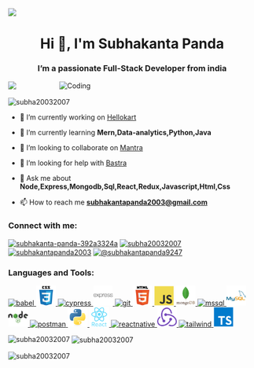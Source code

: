 <img align="center" src="https://capsule-render.vercel.app/api?type=waving&amp;color=timeGradient&amp" data-canonical-src="https://capsule-render.vercel.app/api?type=waving&amp;color=timeGradient&amp;height=150&amp;section=header&amp;text=You%20Found%20Me,%20Awesome!&amp;fontSize=35&amp;fontAlignY=20&amp;desc=...Know%20a%20little%20about%20me.&amp;descSize=20&amp;descAlignY=45&amp;animation=twinkling" style="max-width: 100%;">
<h1 align="center">Hi 👋, I'm Subhakanta Panda</h1>
<h3 align="center">I’m a passionate Full-Stack Developer from india</h3>
<a href="https://github.com/durgeshrai633/readme-typing-svg"><img
        src="https://readme-typing-svg.herokuapp.com?lines=A+Full+Stack+Developer;A+Professional+Coder;Data+Analyst;"></a>
        
<img align="right" alt="Coding" width="400" src="https://cdn.dribbble.com/users/1162077/screenshots/3848914/programmer.gif" />

<p align="left"> <img src="https://komarev.com/ghpvc/?username=subha20032007&label=Profile%20views&color=0e75b6&style=flat" alt="subha20032007" /> </p>

- 🔭 I’m currently working on [Hellokart](https://github.com/subha20032007/Hellokart)

- 🌱 I’m currently learning **Mern,Data-analytics,Python,Java**

- 👯 I’m looking to collaborate on [Mantra](https://github.com/subha20032007/mantra/tree/main/mantra_app)

- 🤝 I’m looking for help with [Bastra](https://github.com/subha20032007/Bastra)

- 💬 Ask me about **Node,Express,Mongodb,Sql,React,Redux,Javascript,Html,Css**

- 📫 How to reach me **subhakantapanda2003@gmail.com**

<h3 align="left">Connect with me:</h3>
<p align="left">
<a href="https://linkedin.com/in/subhakanta-panda-392a3324a" target="blank"><img align="center" src="https://raw.githubusercontent.com/rahuldkjain/github-profile-readme-generator/master/src/images/icons/Social/linked-in-alt.svg" alt="subhakanta-panda-392a3324a" height="30" width="40" /></a>
<a href="https://codesandbox.com/subha20032007" target="blank"><img align="center" src="https://raw.githubusercontent.com/rahuldkjain/github-profile-readme-generator/master/src/images/icons/Social/codesandbox.svg" alt="subha20032007" height="30" width="40" /></a>
<a href="https://instagram.com/subhakantapanda2003" target="blank"><img align="center" src="https://raw.githubusercontent.com/rahuldkjain/github-profile-readme-generator/master/src/images/icons/Social/instagram.svg" alt="subhakantapanda2003" height="30" width="40" /></a>
<a href="https://www.youtube.com/@subhakantapanda9247" target="blank"><img align="center" src="https://raw.githubusercontent.com/rahuldkjain/github-profile-readme-generator/master/src/images/icons/Social/youtube.svg" alt="@subhakantapanda9247" height="30" width="40" /></a>
</p>

<h3 align="left">Languages and Tools:</h3>
<p align="left"> <a href="https://babeljs.io/" target="_blank" rel="noreferrer"> <img src="https://www.vectorlogo.zone/logos/babeljs/babeljs-icon.svg" alt="babel" width="40" height="40"/> </a> <a href="https://www.w3schools.com/css/" target="_blank" rel="noreferrer"> <img src="https://raw.githubusercontent.com/devicons/devicon/master/icons/css3/css3-original-wordmark.svg" alt="css3" width="40" height="40"/> </a> <a href="https://www.cypress.io" target="_blank" rel="noreferrer"> <img src="https://raw.githubusercontent.com/simple-icons/simple-icons/6e46ec1fc23b60c8fd0d2f2ff46db82e16dbd75f/icons/cypress.svg" alt="cypress" width="40" height="40"/> </a> <a href="https://expressjs.com" target="_blank" rel="noreferrer"> <img src="https://raw.githubusercontent.com/devicons/devicon/master/icons/express/express-original-wordmark.svg" alt="express" width="40" height="40"/> </a> <a href="https://git-scm.com/" target="_blank" rel="noreferrer"> <img src="https://www.vectorlogo.zone/logos/git-scm/git-scm-icon.svg" alt="git" width="40" height="40"/> </a> <a href="https://www.w3.org/html/" target="_blank" rel="noreferrer"> <img src="https://raw.githubusercontent.com/devicons/devicon/master/icons/html5/html5-original-wordmark.svg" alt="html5" width="40" height="40"/> </a> <a href="https://developer.mozilla.org/en-US/docs/Web/JavaScript" target="_blank" rel="noreferrer"> <img src="https://raw.githubusercontent.com/devicons/devicon/master/icons/javascript/javascript-original.svg" alt="javascript" width="40" height="40"/> </a> <a href="https://www.mongodb.com/" target="_blank" rel="noreferrer"> <img src="https://raw.githubusercontent.com/devicons/devicon/master/icons/mongodb/mongodb-original-wordmark.svg" alt="mongodb" width="40" height="40"/> </a> <a href="https://www.microsoft.com/en-us/sql-server" target="_blank" rel="noreferrer"> <img src="https://www.svgrepo.com/show/303229/microsoft-sql-server-logo.svg" alt="mssql" width="40" height="40"/> </a> <a href="https://www.mysql.com/" target="_blank" rel="noreferrer"> <img src="https://raw.githubusercontent.com/devicons/devicon/master/icons/mysql/mysql-original-wordmark.svg" alt="mysql" width="40" height="40"/> </a> <a href="https://nodejs.org" target="_blank" rel="noreferrer"> <img src="https://raw.githubusercontent.com/devicons/devicon/master/icons/nodejs/nodejs-original-wordmark.svg" alt="nodejs" width="40" height="40"/> </a> <a href="https://postman.com" target="_blank" rel="noreferrer"> <img src="https://www.vectorlogo.zone/logos/getpostman/getpostman-icon.svg" alt="postman" width="40" height="40"/> </a> <a href="https://www.python.org" target="_blank" rel="noreferrer"> <img src="https://raw.githubusercontent.com/devicons/devicon/master/icons/python/python-original.svg" alt="python" width="40" height="40"/> </a> <a href="https://reactjs.org/" target="_blank" rel="noreferrer"> <img src="https://raw.githubusercontent.com/devicons/devicon/master/icons/react/react-original-wordmark.svg" alt="react" width="40" height="40"/> </a> <a href="https://reactnative.dev/" target="_blank" rel="noreferrer"> <img src="https://reactnative.dev/img/header_logo.svg" alt="reactnative" width="40" height="40"/> </a> <a href="https://redux.js.org" target="_blank" rel="noreferrer"> <img src="https://raw.githubusercontent.com/devicons/devicon/master/icons/redux/redux-original.svg" alt="redux" width="40" height="40"/> </a> <a href="https://tailwindcss.com/" target="_blank" rel="noreferrer"> <img src="https://www.vectorlogo.zone/logos/tailwindcss/tailwindcss-icon.svg" alt="tailwind" width="40" height="40"/> </a> <a href="https://www.typescriptlang.org/" target="_blank" rel="noreferrer"> <img src="https://raw.githubusercontent.com/devicons/devicon/master/icons/typescript/typescript-original.svg" alt="typescript" width="40" height="40"/> </a> </p>

<p><img align="left" src="https://github-readme-stats.vercel.app/api/top-langs?username=subha20032007&show_icons=true&locale=en&layout=compact" alt="subha20032007" /></p>

<p>&nbsp;<img align="center" src="https://github-readme-stats.vercel.app/api?username=subha20032007&show_icons=true&locale=en" alt="subha20032007" /></p>

<p><img align="center" src="https://github-readme-streak-stats.herokuapp.com/?user=subha20032007&" alt="subha20032007" /></p>
